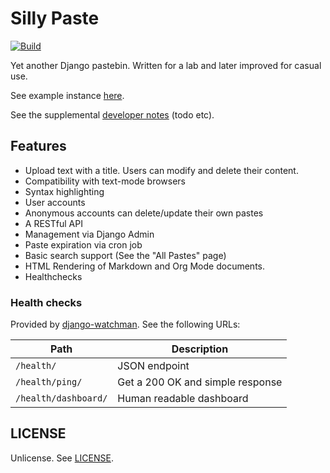 # Silly Paste

[![Build](https://github.com/winny-/sillypaste/actions/workflows/build.yml/badge.svg)](https://github.com/winny-/sillypaste/actions/workflows/build.yml)

Yet another Django pastebin.  Written for a lab and later improved for casual
use.

See example instance [here](https://sillypaste.herokuapp.com/).

See the supplemental [developer notes](./notes.org) (todo etc).

## Features

- Upload text with a title.  Users can modify and delete their content.
- Compatibility with text-mode browsers
- Syntax highlighting
- User accounts
- Anonymous accounts can delete/update their own pastes
- A RESTful API
- Management via Django Admin
- Paste expiration via cron job
- Basic search support (See the "All Pastes" page)
- HTML Rendering of Markdown and Org Mode documents.
- Healthchecks

### Health checks

Provided by [django-watchman][django-watchman].  See the following URLs:

| Path                 | Description                      |
|----------------------|----------------------------------|
| `/health/`           | JSON endpoint                    |
| `/health/ping/`      | Get a 200 OK and simple response |
| `/health/dashboard/` | Human readable dashboard         |

[django-watchman]: https://github.com/mwarkentin/django-watchman

## LICENSE

Unlicense.  See [LICENSE](./LICENSE).
